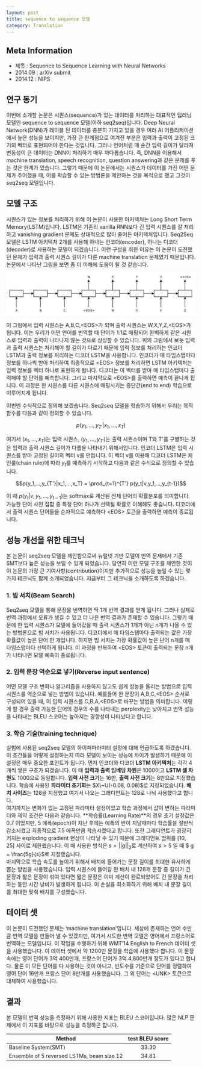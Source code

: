 ```yaml
---
layout: post
title: sequence to sequence 모델
category: Translation
---
```


## Meta Information
* 제목 : Sequence to Sequence Learning with Neural Networks
* 2014.09 : arXiv submit
* 2014.12  : NIPS

## 연구 동기
이번에 소개할 논문은 시퀀스(sequence)가 있는 데이터를 처리하는 대표적인 딥러닝 모델인 sequence to sequence 모델(이하 seq2seq)입니다.
Deep Neural Network(DNN)가 레이블 된 데이터를 충분히 가지고 있을 경우 여러 AI 어플리케이션에서 높은 성능을 보이지만, 가장 큰 한계점으로 여겨진 부분은 입력과 출력이 고정된 크기의 벡터로 표현되어야 한다는 것입니다.
그러나 언어처럼 매 순간 입력 길이가 달라져 변동성이 큰 데이터는 DNN이 처리하기 매우 까다롭습니다.
즉, DNN을 이용해서 machine translation, speech recognition, question answering과 같은 문제를 푸는 것은 한계가 있습니다.
그렇기 때문에 이 논문에서는 시퀀스가 데이터를 가진 어떤 문제가 주어졌을 때, 이를 학습할 수 있는 방법론을 제안하는 것을 목적으로 했고 그것이 seq2seq 모델입니다.

## 모델 구조
시퀀스가 있는 정보를 처리하기 위해 이 논문이 사용한 아키텍처는 Long Short Term Memory(LSTM)입니다.
LSTM은 기존의 vanilla RNN보다 긴 입력 시퀀스를 잘 처리하고 vanishing gradient 문제도 상대적으로 많이 줄어든 아키텍처입니다.
Seq2Seq 모델은 LSTM 아키텍처 2개를 사용해 하나는 인코더(encoder), 하나는 디코더(decoder)로 사용하는 모델이 되겠습니다.
이런 구성을 취한 이유는 이 논문이 도전했던 문제가 입력과 출력 시퀀스 길이가 다른 machine translation 문제였기 때문입니다.
논문에서 나타난 그림을 보면 좀 더 이해에 도움이 될 것 같습니다.

![](/public/img/seq2seq-model-figure1.JPG "Figure1 of Sequence to Sequence Learning with Neural Networks")

이 그림에서 입력 시퀀스는 A,B,C,\<EOS\>가 되며 출력 시퀀스는 W,X,Y,Z,\<EOS\>가 됩니다.
이는 우리가 어떤 언어를 번역할 때 단어가 1:1로 매핑되어 완벽하게 같은 시퀀스로 입력과 출력이 나타나지 않는 것으로 상상할 수 있습니다.
위의 그림에서 보듯 입력과 출력 시퀀스는 처리해야 할 길이가 다르기 때문에 입력 정보를 처리하는 인코더 LSTM과 출력 정보를 처리하는 디코더 LSTM을 사용합니다.
인코더가 매 타임스탭마다 정보를 하나씩 받아 처리하여 최종적으로 \<EOS\> 정보를 처리하면 LSTM 아키텍처는 입력 정보를 벡터 하나로 표현하게 됩니다.
디코더는 이 벡터를 받아 매 타임스탭마다 출력해야 할 단어를 예측합니다.
그리고 마지막으로 \<EOS\>를 출력하면 예측이 끝나게 됩니다.
이 과정은 한 시퀀스를 다른 시퀀스에 매핑시키는 종단간(end to end) 학습으로 이루어지게 됩니다.

이번엔 수식적으로 정의해 보겠습니다.
Seq2seq 모델을 학습하기 위해서 우리는 목적함수를 다음과 같이 정의할 수 있습니다.

$$p(y_1,...,y_{T'}|x_1,...,x_T)$$

여기서 $(x_1,...,x_T)$는 입력 시퀀스, $(y_1,...,y_{T'})$는 출력 시퀀스이며 T와 T'를 구별하는 것은 입력과 출력 시퀀스 길이가 다름을 나타내기 위해서입니다.
인코더 LSTM은 입력 시퀀스를 받아 고정된 길이의 벡터 v를 만듭니다.
이 벡터 v를 이용해 디코더 LSTM은 체인룰(chain rule)에 따라 $y_t$를 예측하기 시작하고 다음과 같은 수식으로 정의할 수 있습니다.

$$p(y_1,...,y_{T'}|x_1,...,x_T) = \prod_{t=1}^{T'} p(y_t|v,y_1,...,y_{t-1})$$

이 때 $p(y_t|v,y_1,...,y_{t-1})$는 softmax로 계산된 전체 단어의 확률분포를 의미합니다.
가능한 단어 사전 집합 중 특정 단어 하나가 선택될 확률로 이해해도 좋습니다.
디코더에서 출력 시퀀스 단어들을 순차적으로 예측하다 \<EOS\> 토큰을 출력하면 예측이 종료됩니다.

## 성능 개선을 위한 테크닉
본 논문이 seq2seq 모델을 제안함으로써 뉴럴넷 기반 모델이 번역 문제에서 기존 SMT보다 높은 성능을 보일 수 있게 되었습니다.
당연히 이런 모델 구조를 제안한 것이 이 논문의 가장 큰 기여사항(contribution)이지만 추가적으로 성능을 높일 수 있는 몇 가지 테크닉도 함께 소개되었습니다.
지금부터 그 테크닉을 소개하도록 하겠습니다.

### 1. 빔 서치(Beam Search)
Seq2seq 모델을 통해 문장을 번역하면 딱 1개 번역 결과를 얻게 됩니다.
그러나 실제로 번역 과정에서 오류가 생길 수 있고 더 나은 번역 결과가 존재할 수 있습니다.
그렇기 때문에 한 입력 시퀀스가 모델에 들어갔을 때 출력 시퀀스가 1개가 아닌 n개가 나올 수 있는 방법론으로 빔 서치가 사용됩니다.
디코더에서 매 타임스탭마다 출력되는 값은 가장 확률값이 높은 단어 한 개입니다.
하지만 빔 서치는 가장 확률값이 높은 단어 n개를 매 타임스탭마다 선택하게 됩니다.
이 과정을 반복하여 \<EOS\> 토큰이 출력되는 문장 n개가 나타나면 모델 예측이 종료됩니다.

### 2. 입력 문장 역순으로 넣기(Reverse input sentence)
어떤 모델 구조 변화나 알고리즘을 사용하지 않고도 쉽게 성능을 올리는 방법으로 입력 시퀀스를 역순으로 넣는 방법이 있습니다.
예를들어 한 문장이 A,B,C,\<EOS\> 순서로 구성되어 있을 때, 이 입력 시퀀스를 C,B,A,\<EOS\>로 바꾸는 방법을 의미합니다.
이렇게 할 경우 출력 가능한 단어의 경우의 수를 나타내는 perplexity는 낮아지고 번역 성능을 나타내는 BLEU 스코어는 높아지는 경향성이 나타났다고 합니다.

### 3. 학습 기술(training technique)
실험에 사용된 seq2seq 모델의 하이퍼파라미터 설정에 대해 언급하도록 하겠습니다.
이 조건들을 어떻게 설정하는지 따라 모델이 보이는 성능에 차이가 발생하기 때문에 이 설정은 매우 중요한 포인트가 됩니다.
먼저 인코더와 디코더 **LSTM 아키텍처**는 각각 4개씩 쌓은 구조가 되겠습니다.
이 때 **입력과 출력 임베딩 차원**은 1000이고 **LSTM 셀 차원**도 1000으로 동일합니다.
**입력 사전 크기**는 16만, **출력 사전 크기**는 8만으로 지정했습니다.
학습에 사용된 **파라미터 초기화**는 $X\~U(-0.08, 0.08)$로 지정되었습니다.
**배치 사이즈**는 128을 지정했고 여기서 나오는 그래디언트는 128로 나눠 사용했다고 합니다.<br>
여기까지는 변화가 없는 고정된 파라미터 설정이었고 학습 과정에서 값이 변하는 파라미터와 제약 조건은 다음과 같습니다.
**학습률(Learning Rate)**의 경우 초기 설정값은 0.7 이었지만, 5 에폭(epoch)이 지난 후에는 에폭의 반이 지날때마다 학습률을 절반씩 감소시켰고 최종적으로 7.5 에폭만큼 학습시켰다고 합니다.
또한 그래디언트가 굉장히 커지는 exploding gradient 현상이 나타날 수 있기 때문에 그래디언트 범위를 [10, 25] 사이로 제한했습니다.
이 때 사용한 방식은 $s = ||g||_2$로 계산하여 $s > 5$ 일 때 $ g = \frac{5g}{s}$로 지정했습니다.<br>
마지막으로 학습 속도를 높이기 위해서 배치에 들어가는 문장 길이를 최대한 유사하게 뽑는 방법을 사용했습니다.
입력 시퀀스에 들어갈 한 배치 내 128개 문장 중 길이가 긴 문장과 짧은 문장이 섞여 있다면 짧은 문장은 이미 계산이 완료되었어도 긴 문장을 처리하는 동안 시간 낭비가 발생하게 됩니다.
이 손실을 최소화하기 위해 배치 내 문장 길이를 최대한 맞춰 배치를 구성했습니다.

## 데이터 셋
이 논문이 도전했던 문제는 ‘machine translation’입니다.
세상에 존재하는 언어 수만큼 번역 모델을 만들어 낼 수 있겠지만, 여기서 시도한 번역 모델은 영어에서 프랑스어로 번역하는 모델입니다.
이 작업을 수행하기 위해 WMT’14 English to French 데이터 셋을 사용했습니다.
이 데이터 셋에서 약 1200만 문장을 학습에 사용했다 합니다. 이 문장속에는 영어 단어가 3억 400만개, 프랑스어 단어가 3억 4,800만개 정도가 있다고 합니다.
물론 이 모든 단어를 다 사용하는 것이 아니고, 빈도수를 기준으로 단어를 정렬하여 영어 단어 16만개 프랑스 단어 8만개를 사용했습니다.
그 외 단어는 \<UNK\> 토큰으로 대체하여 사용했습니다.

## 결과
본 모델의 번역 성능을 측정하기 위해 사용한 지표는 BLEU 스코어입니다.
많은 NLP 문제에서 이 지표를 바탕으로 성능을 측정하곤 합니다.

|  <center>Method</center> |  <center>test BLEU score</center> |
|:--------|:--------:|
|Baseline System(SMT) | <center>33.30</center> |
|Ensemble of 5 reversed LSTMs, beam size 12 | <center>34.81</center> |
